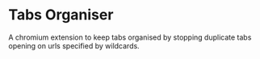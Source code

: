 # Tabs Organiser
A chromium extension to keep tabs organised by stopping duplicate tabs opening on urls specified by wildcards.
